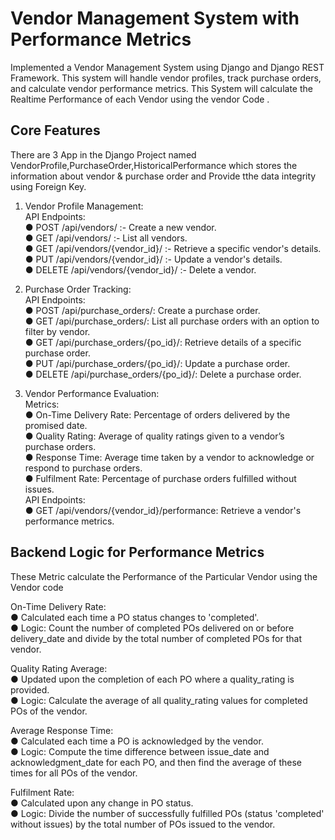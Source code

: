 # Vendor Management System with Performance Metrics
Implemented a Vendor Management System using Django and Django REST Framework. This
system will handle vendor profiles, track purchase orders, and calculate vendor performance
metrics. This System will calculate the Realtime Performance of each Vendor using the vendor Code . 

## Core Features

There are 3 App in the Django Project named VendorProfile,PurchaseOrder,HistoricalPerformance which stores the information about vendor & purchase order and Provide tthe data integrity
using Foreign Key.<br>

1. Vendor Profile Management:<br>
API Endpoints:<br>
● POST /api/vendors/   :- Create a new vendor.<br>
● GET /api/vendors/   :- List all vendors.<br>
● GET /api/vendors/{vendor_id}/   :- Retrieve a specific vendor's details.<br>
● PUT /api/vendors/{vendor_id}/   :- Update a vendor's details.<br>
● DELETE /api/vendors/{vendor_id}/    :- Delete a vendor.<br>


2. Purchase Order Tracking:<br>
API Endpoints:<br>
● POST /api/purchase_orders/: Create a purchase order.<br>
● GET /api/purchase_orders/: List all purchase orders with an option to filter by
vendor.<br>
● GET /api/purchase_orders/{po_id}/: Retrieve details of a specific purchase order.<br>
● PUT /api/purchase_orders/{po_id}/: Update a purchase order.<br>
● DELETE /api/purchase_orders/{po_id}/: Delete a purchase order.<br>




3. Vendor Performance Evaluation:<br>
Metrics:<br>
● On-Time Delivery Rate: Percentage of orders delivered by the promised date.<br>
● Quality Rating: Average of quality ratings given to a vendor’s purchase orders.<br>
● Response Time: Average time taken by a vendor to acknowledge or respond to
purchase orders.<br>
● Fulfilment Rate: Percentage of purchase orders fulfilled without issues.<br>
API Endpoints:<br>
● GET /api/vendors/{vendor_id}/performance: Retrieve a vendor's performance
metrics.<br>


## Backend Logic for Performance Metrics

These Metric calculate the Performance of the Particular Vendor using the Vendor code <br>

On-Time Delivery Rate:<br>
● Calculated each time a PO status changes to 'completed'.<br>
● Logic: Count the number of completed POs delivered on or before<br>
delivery_date and divide by the total number of completed POs for that vendor.

Quality Rating Average:<br>
● Updated upon the completion of each PO where a quality_rating is provided.<br>
● Logic: Calculate the average of all quality_rating values for completed POs of
the vendor.<br>

Average Response Time:<br>
● Calculated each time a PO is acknowledged by the vendor.<br>
● Logic: Compute the time difference between issue_date and
acknowledgment_date for each PO, and then find the average of these times
for all POs of the vendor.<br>

Fulfilment Rate:<br>
● Calculated upon any change in PO status.<br>
● Logic: Divide the number of successfully fulfilled POs (status 'completed'
without issues) by the total number of POs issued to the vendor.<br>



